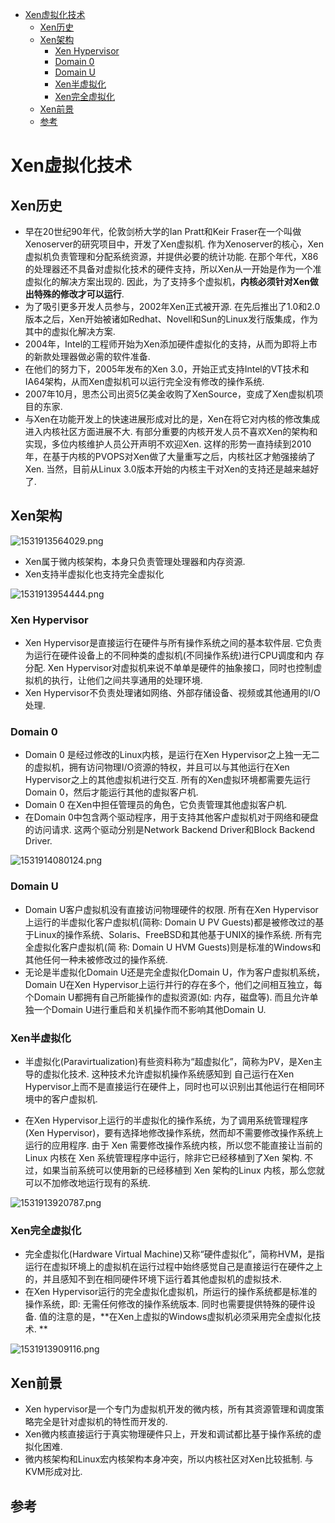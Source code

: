 <!-- TOC depthFrom:1 depthTo:6 withLinks:1 updateOnSave:1 orderedList:0 -->

- [Xen虚拟化技术](#xen虚拟化技术)
	- [Xen历史](#xen历史)
	- [Xen架构](#xen架构)
		- [Xen Hypervisor](#xen-hypervisor)
		- [Domain 0](#domain-0)
		- [Domain U](#domain-u)
		- [Xen半虚拟化](#xen半虚拟化)
		- [Xen完全虚拟化](#xen完全虚拟化)
	- [Xen前景](#xen前景)
	- [参考](#参考)

<!-- /TOC -->
# Xen虚拟化技术

## Xen历史

* 早在20世纪90年代，伦敦剑桥大学的Ian Pratt和Keir Fraser在一个叫做Xenoserver的研究项目中，开发了Xen虚拟机. 作为Xenoserver的核心，Xen虚拟机负责管理和分配系统资源，并提供必要的统计功能. 在那个年代，X86的处理器还不具备对虚拟化技术的硬件支持，所以Xen从一开始是作为一个准虚拟化的解决方案出现的. 因此，为了支持多个虚拟机，**内核必须针对Xen做出特殊的修改才可以运行**. 
* 为了吸引更多开发人员参与，2002年Xen正式被开源. 在先后推出了1.0和2.0版本之后，Xen开始被诸如Redhat、Novell和Sun的Linux发行版集成，作为其中的虚拟化解决方案. 
* 2004年，Intel的工程师开始为Xen添加硬件虚拟化的支持，从而为即将上市的新款处理器做必需的软件准备. 
* 在他们的努力下，2005年发布的Xen 3.0，开始正式支持Intel的VT技术和IA64架构，从而Xen虚拟机可以运行完全没有修改的操作系统. 
* 2007年10月，思杰公司出资5亿美金收购了XenSource，变成了Xen虚拟机项目的东家. 
* 与Xen在功能开发上的快速进展形成对比的是，Xen在将它对内核的修改集成进入内核社区方面进展不大. 有部分重要的内核开发人员不喜欢Xen的架构和实现，多位内核维护人员公开声明不欢迎Xen. 这样的形势一直持续到2010年，在基于内核的PVOPS对Xen做了大量重写之后，内核社区才勉强接纳了Xen. 当然，目前从Linux 3.0版本开始的内核主干对Xen的支持还是越来越好了. 

## Xen架构

![1531913564029.png](image/1531913564029.png)

* Xen属于微内核架构，本身只负责管理处理器和内存资源. 
* Xen支持半虚拟化也支持完全虚拟化

![1531913954444.png](image/1531913954444.png)

### Xen Hypervisor

* Xen Hypervisor是直接运行在硬件与所有操作系统之间的基本软件层. 它负责为运行在硬件设备上的不同种类的虚拟机(不同操作系统)进行CPU调度和内 存分配. Xen Hypervisor对虚拟机来说不单单是硬件的抽象接口，同时也控制虚拟机的执行，让他们之间共享通用的处理环境. 
* Xen Hypervisor不负责处理诸如网络、外部存储设备、视频或其他通用的I/O处理. 

### Domain 0

* Domain 0 是经过修改的Linux内核，是运行在Xen Hypervisor之上独一无二的虚拟机，拥有访问物理I/O资源的特权，并且可以与其他运行在Xen Hypervisor之上的其他虚拟机进行交互. 所有的Xen虚拟环境都需要先运行Domain 0，然后才能运行其他的虚拟客户机. 
* Domain 0 在Xen中担任管理员的角色，它负责管理其他虚拟客户机. 
* 在Domain 0中包含两个驱动程序，用于支持其他客户虚拟机对于网络和硬盘的访问请求. 这两个驱动分别是Network Backend Driver和Block Backend Driver. 


![1531914080124.png](image/1531914080124.png)

### Domain U

* Domain U客户虚拟机没有直接访问物理硬件的权限. 所有在Xen Hypervisor上运行的半虚拟化客户虚拟机(简称: Domain U PV Guests)都是被修改过的基于Linux的操作系统、Solaris、FreeBSD和其他基于UNIX的操作系统. 所有完全虚拟化客户虚拟机(简 称: Domain U HVM Guests)则是标准的Windows和其他任何一种未被修改过的操作系统. 
* 无论是半虚拟化Domain U还是完全虚拟化Domain U，作为客户虚拟机系统，Domain U在Xen Hypervisor上运行并行的存在多个，他们之间相互独立，每个Domain U都拥有自己所能操作的虚拟资源(如: 内存，磁盘等). 而且允许单独一个Domain U进行重启和关机操作而不影响其他Domain U. 


### Xen半虚拟化

* 半虚拟化(Paravirtualization)有些资料称为“超虚拟化”，简称为PV，是Xen主导的虚拟化技术. 这种技术允许虚拟机操作系统感知到 自己运行在Xen Hypervisor上而不是直接运行在硬件上，同时也可以识别出其他运行在相同环境中的客户虚拟机. 

* 在Xen Hypervisor上运行的半虚拟化的操作系统，为了调用系统管理程序(Xen Hypervisor)，要有选择地修改操作系统，然而却不需要修改操作系统上运行的应用程序. 由于 Xen 需要修改操作系统内核，所以您不能直接让当前的 Linux 内核在 Xen 系统管理程序中运行，除非它已经移植到了Xen 架构. 不过，如果当前系统可以使用新的已经移植到 Xen 架构的Linux 内核，那么您就可以不加修改地运行现有的系统. 

![1531913920787.png](image/1531913920787.png)

### Xen完全虚拟化

* 完全虚拟化(Hardware Virtual Machine)又称“硬件虚拟化”，简称HVM，是指运行在虚拟环境上的虚拟机在运行过程中始终感觉自己是直接运行在硬件之上的，并且感知不到在相同硬件环境下运行着其他虚拟机的虚拟技术. 
* 在Xen Hypervisor运行的完全虚拟化虚拟机，所运行的操作系统都是标准的操作系统，即: 无需任何修改的操作系统版本. 同时也需要提供特殊的硬件设备. 值的注意的是，**在Xen上虚拟的Windows虚拟机必须采用完全虚拟化技术. **

![1531913909116.png](image/1531913909116.png)




## Xen前景


* Xen hypervisor是一个专门为虚拟机开发的微内核，所有其资源管理和调度策略完全是针对虚拟机的特性而开发的. 
* Xen微内核直接运行于真实物理硬件只上，开发和调试都比基于操作系统的虚拟化困难. 
* 微内核架构和Linux宏内核架构本身冲突，所以内核社区对Xen比较抵制. 与KVM形成对比. 

## 参考

